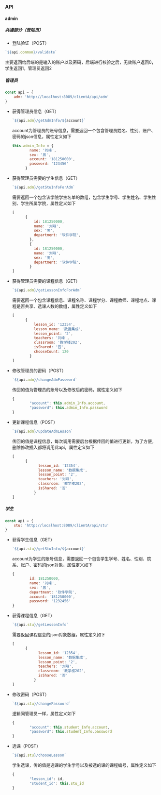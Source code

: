 ### API

#### admin

##### 共通部分（登陆页）

- 登陆验证（POST）

```js
`${api.common}/validate`
```

主要返回给后端的是输入的账户以及密码，后端进行校验之后，无效账户返回0，学生返回1，管理员返回2

##### 管理员

```js
const api = {
    adm: 'http://localhost:8089/clientA/api/adm'
}
```

- 获得管理员信息（GET）

  ```js
  `${api.adm}/getAdmInfo/${account}`
  ```

  account为管理员的账号信息，需要返回一个包含管理员姓名、性别、账户、密码的json信息，属性定义如下

  ```js
  this.admin_Info = {
          name: '刘峰',
          sex: '男',
          account: '181250000',
          password: '123456'
        }
  ```

- 获得管理员需要的学生信息（GET）

  ```js
  `${api.adm}/getStuInfoForAdm`
  ```

  需要返回一个包含该学院学生名单的数组，包含学生学号、学生姓名、学生性别、学生所属学院，属性定义如下

  ```js
  [
  		{
            id: 181250000,
            name: '刘峰',
            sex: '男',
            department: '软件学院',
          },
          {
            id: 181250000,
            name: '刘峰',
            sex: '男',
            department: '软件学院',
          }
  ]
  ```

- 获得管理员需要的课程信息（GET）

  ```js
  `${api.adm}/getLessonInfoForAdm`
  ```

  需要返回一个包含课程信息、课程名称、课程学分、课程教师、课程地点、课程是否共享、选课人数的数组，属性定义如下

  ```js
  [
  		{
            lesson_id: '12354',
            lesson_name: '数据集成',
            lesson_point: '2',
            teachers: '刘峰',
            classroom: '教学楼202',
            isShared: '否',
            chooseCount: 120
          }
  ]
  ```

- 修改管理员的密码（POST）

  ```js
  `${api.adm}/changeAdmPassword`
  ```

  传回的值为管理员的账号以及修改后的密码，属性定义如下

  ```js
  {
          "account": this.admin_Info.account,
          "password": this.admin_Info.password
  }
  ```

- 更新课程信息（POST）

  ```js
  `${api.adm}/updateAdmLesson`
  ```

  传回的值是课程信息，每次调用需要后台根据传回的值进行更新，为了方便，删除修改插入都将调用此api，属性定义如下

  ```js
  [
  		{
              lesson_id: '12354',
              lesson_name: '数据集成',
              lesson_point: '2',
              teachers: '刘峰',
              classroom: '教学楼202',
              isShared: '否'
            }
  ]
  ```

##### 学生

```js
const api = {
    stu: 'http://localhost:8089/clientA/api/stu'
}
```

- 获得学生信息（GET）

  ```js
  `${api.stu}/getStuInfo/${account}`
  ```

  account为学生的账号信息，需要返回一个包含学生学号、姓名、性别、院系、账户、密码的json对象，属性定义如下

  ```js
  {
          id: 181250000,
          name: '刘峰',
          sex: '男',
          department: '软件学院',
          account: '181250000',
          password: '1232456'
  }
  ```

- 获得课程信息（GET）

  ```js
  `${api.stu}/getLessonInfo`
  ```

  需要返回课程信息的json对象数组，属性定义如下

  ```js
  [
  		{
              lesson_id: '12354',
              lesson_name: '数据集成',
              lesson_point: '2',
              teachers: '刘峰',
              classroom: '教学楼202',
              isShared: '否'
            }
  ]
  ```

- 修改密码（POST）

  ```js
  `${api.stu}/changePassword`
  ```

  逻辑同管理员一样，属性定义如下

  ```js
  {
          "account": this.student_Info.account,
          "password": this.student_Info.password
  }
  ```

- 选课（POST）

  ```js
  `${api.stu}/chooseLesson`
  ```

  学生选课，传的值是选课的学生学号以及被选的课的课程编号，属性定义如下

  ```js
  {
          "lesson_id": id,
          "student_id": this.stu_id
  }
  ```

  

